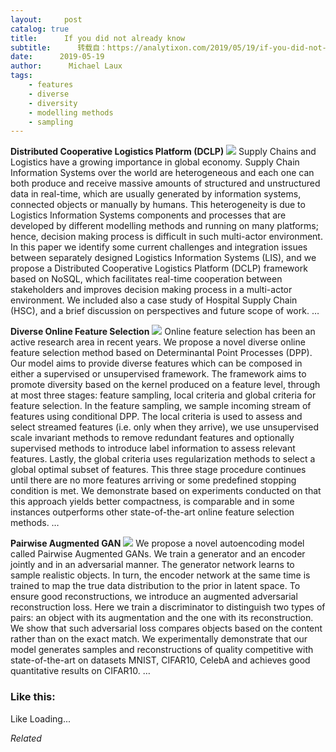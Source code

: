 ```yaml
---
layout:     post
catalog: true
title:      If you did not already know
subtitle:      转载自：https://analytixon.com/2019/05/19/if-you-did-not-already-know-735/
date:      2019-05-19
author:      Michael Laux
tags:
    - features
    - diverse
    - diversity
    - modelling methods
    - sampling
---
```


**Distributed Cooperative Logistics Platform (DCLP)** ![](https://analytixon.files.wordpress.com/2015/01/google.png?w=529)
Supply Chains and Logistics have a growing importance in global economy. Supply Chain Information Systems over the world are heterogeneous and each one can both produce and receive massive amounts of structured and unstructured data in real-time, which are usually generated by information systems, connected objects or manually by humans. This heterogeneity is due to Logistics Information Systems components and processes that are developed by different modelling methods and running on many platforms; hence, decision making process is difficult in such multi-actor environment. In this paper we identify some current challenges and integration issues between separately designed Logistics Information Systems (LIS), and we propose a Distributed Cooperative Logistics Platform (DCLP) framework based on NoSQL, which facilitates real-time cooperation between stakeholders and improves decision making process in a multi-actor environment. We included also a case study of Hospital Supply Chain (HSC), and a brief discussion on perspectives and future scope of work. … 

**Diverse Online Feature Selection** ![](https://analytixon.files.wordpress.com/2015/01/google.png?w=529)
Online feature selection has been an active research area in recent years. We propose a novel diverse online feature selection method based on Determinantal Point Processes (DPP). Our model aims to provide diverse features which can be composed in either a supervised or unsupervised framework. The framework aims to promote diversity based on the kernel produced on a feature level, through at most three stages: feature sampling, local criteria and global criteria for feature selection. In the feature sampling, we sample incoming stream of features using conditional DPP. The local criteria is used to assess and select streamed features (i.e. only when they arrive), we use unsupervised scale invariant methods to remove redundant features and optionally supervised methods to introduce label information to assess relevant features. Lastly, the global criteria uses regularization methods to select a global optimal subset of features. This three stage procedure continues until there are no more features arriving or some predefined stopping condition is met. We demonstrate based on experiments conducted on that this approach yields better compactness, is comparable and in some instances outperforms other state-of-the-art online feature selection methods. … 

**Pairwise Augmented GAN** ![](https://analytixon.files.wordpress.com/2015/01/google.png?w=529)
We propose a novel autoencoding model called Pairwise Augmented GANs. We train a generator and an encoder jointly and in an adversarial manner. The generator network learns to sample realistic objects. In turn, the encoder network at the same time is trained to map the true data distribution to the prior in latent space. To ensure good reconstructions, we introduce an augmented adversarial reconstruction loss. Here we train a discriminator to distinguish two types of pairs: an object with its augmentation and the one with its reconstruction. We show that such adversarial loss compares objects based on the content rather than on the exact match. We experimentally demonstrate that our model generates samples and reconstructions of quality competitive with state-of-the-art on datasets MNIST, CIFAR10, CelebA and achieves good quantitative results on CIFAR10. … 





### Like this:

Like Loading...


*Related*

